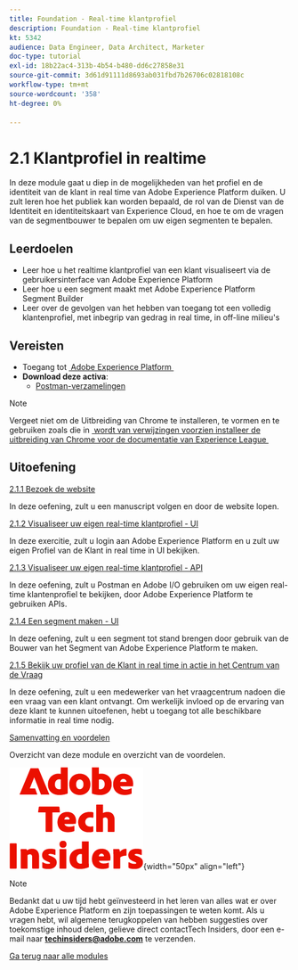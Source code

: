 ```yaml
---
title: Foundation - Real-time klantprofiel
description: Foundation - Real-time klantprofiel
kt: 5342
audience: Data Engineer, Data Architect, Marketer
doc-type: tutorial
exl-id: 18b22ac4-313b-4b54-b480-dd6c27858e31
source-git-commit: 3d61d91111d8693ab031fbd7b26706c02818108c
workflow-type: tm+mt
source-wordcount: '358'
ht-degree: 0%

---
```


# 2.1 Klantprofiel in realtime

In deze module gaat u diep in de mogelijkheden van het profiel en de identiteit van de klant in real time van Adobe Experience Platform duiken. U zult leren hoe het publiek kan worden bepaald, de rol van de Dienst van de Identiteit en identiteitskaart van Experience Cloud, en hoe te om de vragen van de segmentbouwer te bepalen om uw eigen segmenten te bepalen.

## Leerdoelen

- Leer hoe u het realtime klantprofiel van een klant visualiseert via de gebruikersinterface van Adobe Experience Platform
- Leer hoe u een segment maakt met Adobe Experience Platform Segment Builder
- Leer over de gevolgen van het hebben van toegang tot een volledig klantenprofiel, met inbegrip van gedrag in real time, in off-line milieu&#39;s

## Vereisten

- Toegang tot [&#x200B; Adobe Experience Platform &#x200B;](https://experience.adobe.com/platform)
- **Download deze activa**:
   - [Postman-verzamelingen](./../../../../assets/postman/postman_profile.zip)

>[!NOTE]
>
>Vergeet niet om de Uitbreiding van Chrome te installeren, te vormen en te gebruiken zoals die in [&#x200B; wordt van verwijzingen voorzien installeer de uitbreiding van Chrome voor de documentatie van Experience League &#x200B;](../../../getting-started/gettingstarted/ex1.md)

## Uitoefening

[2.1.1 Bezoek de website](./ex1.md)

In deze oefening, zult u een manuscript volgen en door de website lopen.

[2.1.2 Visualiseer uw eigen real-time klantprofiel - UI](./ex2.md)

In deze exercitie, zult u login aan Adobe Experience Platform en u zult uw eigen Profiel van de Klant in real time in UI bekijken.

[2.1.3 Visualiseer uw eigen real-time klantprofiel - API](./ex3.md)

In deze oefening, zult u Postman en Adobe I/O gebruiken om uw eigen real-time klantenprofiel te bekijken, door Adobe Experience Platform te gebruiken APIs.

[2.1.4 Een segment maken - UI](./ex4.md)

In deze oefening, zult u een segment tot stand brengen door gebruik van de Bouwer van het Segment van Adobe Experience Platform te maken.

[2.1.5 Bekijk uw profiel van de Klant in real time in actie in het Centrum van de Vraag](./ex5.md)

In deze oefening, zult u een medewerker van het vraagcentrum nadoen die een vraag van een klant ontvangt. Om werkelijk invloed op de ervaring van deze klant te kunnen uitoefenen, hebt u toegang tot alle beschikbare informatie in real time nodig.

[Samenvatting en voordelen](./summary.md)

Overzicht van deze module en overzicht van de voordelen.

![&#x200B; Indexen van de Tech &#x200B;](./../../../../assets/images/techinsiders.png){width="50px" align="left"}

>[!NOTE]
>
>Bedankt dat u uw tijd hebt geïnvesteerd in het leren van alles wat er over Adobe Experience Platform en zijn toepassingen te weten komt. Als u vragen hebt, wil algemene terugkoppelen van hebben suggesties over toekomstige inhoud delen, gelieve direct contactTech Insiders, door een e-mail naar **techinsiders@adobe.com** te verzenden.

[Ga terug naar alle modules](./../../../../overview.md)
